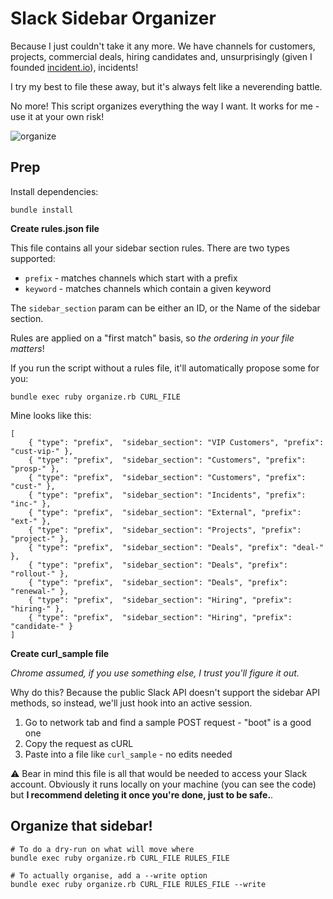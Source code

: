 # Slack Sidebar Organizer

Because I just couldn't take it any more. We have channels for customers, projects, commercial deals, hiring candidates and, unsurprisingly (given I founded [incident.io](https://incident.io)), incidents!

I try my best to file these away, but it's always felt like a neverending battle.

No more! This script organizes everything the way I want. It works for me - use it at your own risk!

![organize](https://github.com/petehamilton/slack-sidebar-organiser/assets/510845/f414993e-d995-4a76-b6df-4895af6c3690)

## Prep

Install dependencies:

```
bundle install
```

**Create rules.json file**

This file contains all your sidebar section rules. There are two types supported:

- `prefix` - matches channels which start with a prefix
- `keyword` - matches channels which contain a given keyword

The `sidebar_section` param can be either an ID, or the Name of the sidebar section.

Rules are applied on a "first match" basis, so *the ordering in your file matters*!

If you run the script without a rules file, it'll automatically propose some for you:

    bundle exec ruby organize.rb CURL_FILE

Mine looks like this:

	[
		{ "type": "prefix",  "sidebar_section": "VIP Customers", "prefix": "cust-vip-" },
		{ "type": "prefix",  "sidebar_section": "Customers", "prefix": "prosp-" },
		{ "type": "prefix",  "sidebar_section": "Customers", "prefix": "cust-" },
		{ "type": "prefix",  "sidebar_section": "Incidents", "prefix": "inc-" },
		{ "type": "prefix",  "sidebar_section": "External", "prefix": "ext-" },
		{ "type": "prefix",  "sidebar_section": "Projects", "prefix": "project-" },
		{ "type": "prefix",  "sidebar_section": "Deals", "prefix": "deal-" },
		{ "type": "prefix",  "sidebar_section": "Deals", "prefix": "rollout-" },
		{ "type": "prefix",  "sidebar_section": "Deals", "prefix": "renewal-" },
		{ "type": "prefix",  "sidebar_section": "Hiring", "prefix": "hiring-" },
		{ "type": "prefix",  "sidebar_section": "Hiring", "prefix": "candidate-" }
	]

**Create curl_sample file**

_Chrome assumed, if you use something else, I trust you'll figure it out._

Why do this? Because the public Slack API doesn't support the sidebar API methods, so instead, we'll just hook into an active session.

1. Go to network tab and find a sample POST request - "boot" is a good one
2. Copy the request as cURL
3. Paste into a file like `curl_sample` - no edits needed

⚠️ Bear in mind this file is all that would be needed to access your Slack account. Obviously it runs locally on your machine (you can see the code) but **I recommend deleting it once you're done, just to be safe.**.

## Organize that sidebar!

```
# To do a dry-run on what will move where
bundle exec ruby organize.rb CURL_FILE RULES_FILE

# To actually organise, add a --write option
bundle exec ruby organize.rb CURL_FILE RULES_FILE --write
```
